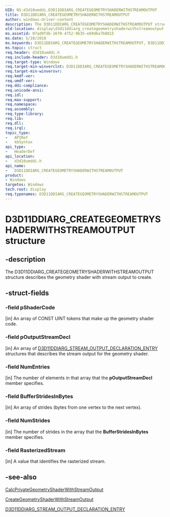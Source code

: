 ```yaml
---
UID: NS:d3d10umddi.D3D11DDIARG_CREATEGEOMETRYSHADERWITHSTREAMOUTPUT
title: D3D11DDIARG_CREATEGEOMETRYSHADERWITHSTREAMOUTPUT
author: windows-driver-content
description: The D3D11DDIARG_CREATEGEOMETRYSHADERWITHSTREAMOUTPUT structure describes the geometry shader with stream output to create.
old-location: display\d3d11ddiarg_creategeometryshaderwithstreamoutput.htm
ms.assetid: 07ad9fdb-16f0-4752-9b35-e69d6a7b8815
ms.date: 5/10/2018
ms.keywords: D3D11DDIARG_CREATEGEOMETRYSHADERWITHSTREAMOUTPUT, D3D11DDIARG_CREATEGEOMETRYSHADERWITHSTREAMOUTPUT structure [Display Devices], UMDisplayDriver_Dx11param_Structs_6b81cccd-92f9-4135-8bcc-d523b514c45c.xml, d3d10umddi/D3D11DDIARG_CREATEGEOMETRYSHADERWITHSTREAMOUTPUT, display.d3d11ddiarg_creategeometryshaderwithstreamoutput
ms.topic: struct
req.header: d3d10umddi.h
req.include-header: D3d10umddi.h
req.target-type: Windows
req.target-min-winverclnt: D3D11DDIARG_CREATEGEOMETRYSHADERWITHSTREAMOUTPUT is supported beginning with the Windows 7 operating system.
req.target-min-winversvr: 
req.kmdf-ver: 
req.umdf-ver: 
req.ddi-compliance: 
req.unicode-ansi: 
req.idl: 
req.max-support: 
req.namespace: 
req.assembly: 
req.type-library: 
req.lib: 
req.dll: 
req.irql: 
topic_type:
-	APIRef
-	kbSyntax
api_type:
-	HeaderDef
api_location:
-	d3d10umddi.h
api_name:
-	D3D11DDIARG_CREATEGEOMETRYSHADERWITHSTREAMOUTPUT
product:
- Windows
targetos: Windows
tech.root: display
req.typenames: D3D11DDIARG_CREATEGEOMETRYSHADERWITHSTREAMOUTPUT
---
```


# D3D11DDIARG_CREATEGEOMETRYSHADERWITHSTREAMOUTPUT structure


## -description


The D3D11DDIARG_CREATEGEOMETRYSHADERWITHSTREAMOUTPUT structure describes the geometry shader with stream output to create. 


## -struct-fields




### -field pShaderCode

[in] An array of CONST UINT tokens that make up the geometry shader code. 


### -field pOutputStreamDecl

[in] An array of <a href="https://msdn.microsoft.com/library/windows/hardware/ff542097">D3D11DDIARG_STREAM_OUTPUT_DECLARATION_ENTRY</a> structures that describes the stream output for the geometry shader. 


### -field NumEntries

[in] The number of elements in that array that the <b>pOutputStreamDecl</b> member specifies. 


### -field BufferStridesInBytes

[in] An array of strides (bytes from one vertex to the next vertex). 


### -field NumStrides

[in] The number of strides in the array that the <b>BufferStridesInBytes</b> member specifies. 


### -field RasterizedStream

[in] A value that identifies the rasterized stream. 


## -see-also




<a href="https://msdn.microsoft.com/3e760b93-e859-4175-a24a-6bf3648db6db">CalcPrivateGeometryShaderWithStreamOutput</a>



<a href="https://msdn.microsoft.com/6ad1573d-4377-4795-8511-5d6cae96ee4f">CreateGeometryShaderWithStreamOutput</a>



<a href="https://msdn.microsoft.com/library/windows/hardware/ff542097">D3D11DDIARG_STREAM_OUTPUT_DECLARATION_ENTRY</a>
 

 

